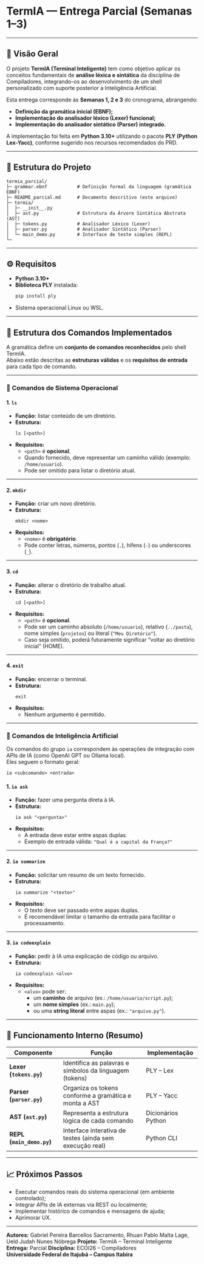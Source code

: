 # TermIA — Entrega Parcial (Semanas 1–3) 

---

## 🎯 Visão Geral

O projeto **TermIA (Terminal Inteligente)** tem como objetivo aplicar os conceitos fundamentais de **análise léxica e sintática** da disciplina de Compiladores, integrando-os ao desenvolvimento de um shell personalizado com suporte posterior a Inteligência Artificial.

Esta entrega corresponde às **Semanas 1, 2 e 3** do cronograma, abrangendo:
- **Definição da gramática inicial (EBNF);**
- **Implementação do analisador léxico (Lexer) funcional;**
- **Implementação do analisador sintático (Parser) integrado.**

A implementação foi feita em **Python 3.10+** utilizando o pacote **PLY (Python Lex-Yacc)**, conforme sugerido nos recursos recomendados do PRD.

---

## 🧩 Estrutura do Projeto

```
termia_parcial/
├─ grammar.ebnf           # Definição formal da linguagem (gramática EBNF)
├─ README_parcial.md      # Documento descritivo (este arquivo)
├─ termia/
│  ├─ __init__.py
│  ├─ ast.py              # Estrutura da Árvore Sintática Abstrata (AST)
│  ├─ tokens.py           # Analisador Léxico (Lexer)
│  ├─ parser.py           # Analisador Sintático (Parser)
│  └─ main_demo.py        # Interface de teste simples (REPL)
└─ 
```

---

## ⚙️ Requisitos

- **Python 3.10+**
- **Biblioteca PLY** instalada:  
  ```bash
  pip install ply
  ```
- Sistema operacional Linux ou WSL.

---

## 🧠 Estrutura dos Comandos Implementados

A gramática define um **conjunto de comandos reconhecidos** pelo shell TermIA.  
Abaixo estão descritas as **estruturas válidas** e os **requisitos de entrada** para cada tipo de comando.

---

### 🔹 Comandos de Sistema Operacional

#### **1. `ls`**
- **Função:** listar conteúdo de um diretório.
- **Estrutura:**  
  ```
  ls [<path>]
  ```
- **Requisitos:**
  - `<path>` é **opcional**.
  - Quando fornecido, deve representar um caminho válido (exemplo: `/home/usuario`).
  - Pode ser omitido para listar o diretório atual.

---

#### **2. `mkdir`**
- **Função:** criar um novo diretório.
- **Estrutura:**  
  ```
  mkdir <nome>
  ```
- **Requisitos:**
  - `<nome>` é **obrigatório**.
  - Pode conter letras, números, pontos (`.`), hífens (`-`) ou underscores (`_`).

---

#### **3. `cd`**
- **Função:** alterar o diretório de trabalho atual.
- **Estrutura:**  
  ```
  cd [<path>]
  ```
- **Requisitos:**
  - `<path>` é **opcional**.
  - Pode ser um caminho absoluto (`/home/usuario`), relativo (`../pasta`), nome simples (`projetos`) ou literal (`"Meu Diretório"`).
  - Caso seja omitido, poderá futuramente significar “voltar ao diretório inicial” (HOME).

---

#### **4. `exit`**
- **Função:** encerrar o terminal.
- **Estrutura:**  
  ```
  exit
  ```
- **Requisitos:**  
  - Nenhum argumento é permitido.

---

### 🔹 Comandos de Inteligência Artificial

Os comandos do grupo `ia` correspondem às operações de integração com APIs de IA (como OpenAI GPT ou Ollama local).  
Eles seguem o formato geral:

```
ia <subcomando> <entrada>
```

#### **1. `ia ask`**
- **Função:** fazer uma pergunta direta à IA.
- **Estrutura:**  
  ```
  ia ask "<pergunta>"
  ```
- **Requisitos:**
  - A entrada deve estar entre aspas duplas.
  - Exemplo de entrada válida: `"Qual é a capital da França?"`

---

#### **2. `ia summarize`**
- **Função:** solicitar um resumo de um texto fornecido.
- **Estrutura:**  
  ```
  ia summarize "<texto>"
  ```
- **Requisitos:**
  - O texto deve ser passado entre aspas duplas.
  - É recomendável limitar o tamanho da entrada para facilitar o processamento.

---

#### **3. `ia codeexplain`**
- **Função:** pedir à IA uma explicação de código ou arquivo.
- **Estrutura:**  
  ```
  ia codeexplain <alvo>
  ```
- **Requisitos:**
  - `<alvo>` pode ser:
    - um **caminho** de arquivo (ex.: `/home/usuario/script.py`);
    - um **nome simples** (ex.: `main.py`);
    - ou uma **string literal** entre aspas (ex.: `"arquivo.py"`).

---

## 🧱 Funcionamento Interno (Resumo)

| Componente | Função | Implementação |
|-------------|--------|----------------|
| **Lexer (`tokens.py`)** | Identifica as palavras e símbolos da linguagem (tokens) | PLY – Lex |
| **Parser (`parser.py`)** | Organiza os tokens conforme a gramática e monta a AST | PLY – Yacc |
| **AST (`ast.py`)** | Representa a estrutura lógica de cada comando | Dicionários Python |
| **REPL (`main_demo.py`)** | Interface interativa de testes (ainda sem execução real) | Python CLI |

---

## 📈 Próximos Passos

- Executar comandos reais do sistema operacional (em ambiente controlado);
- Integrar APIs de IA externas via REST ou localmente;
- Implementar histórico de comandos e mensagens de ajuda;
- Aprimorar UX.

---

**Autores:** Gabriel Pereira Barcellos Sacramento, Rhuan Pablo Malta Lage, Ueld Judah Nunes Nóbrega
**Projeto:** TermIA – Terminal Inteligente  
**Entrega:** Parcial
**Disciplina:** ECOI26 – Compiladores  
**Universidade Federal de Itajubá – Campus Itabira**

